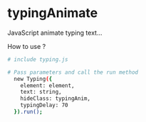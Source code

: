 # typingAnimate
JavaScript animate typing text...

How to use ?
```bash
# include typing.js

# Pass parameters and call the run method
  new Typing({
    element: element,
    text: string,
    hideClass: typingAnim,
    typingDelay: 70
  }).run();
```